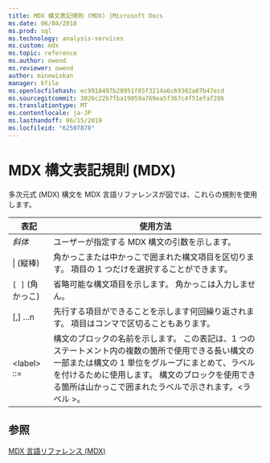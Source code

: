 ```yaml
---
title: MDX 構文表記規則 (MDX) |Microsoft Docs
ms.date: 06/04/2018
ms.prod: sql
ms.technology: analysis-services
ms.custom: mdx
ms.topic: reference
ms.author: owend
ms.reviewer: owend
author: minewiskan
manager: kfile
ms.openlocfilehash: ec9918497b28951f85f3214a6c69302a87b47ecd
ms.sourcegitcommit: 3026c22b7fba19059a769ea5f367c4f51efaf286
ms.translationtype: MT
ms.contentlocale: ja-JP
ms.lasthandoff: 06/15/2019
ms.locfileid: "62507878"
---
```

# <a name="mdx-syntax-conventions-mdx"></a>MDX 構文表記規則 (MDX)


  多次元式 (MDX) 構文を MDX 言語リファレンスが図では、これらの規則を使用します。  
  
|表記|使用方法|  
|----------------|-----------|  
|*斜体*|ユーザーが指定する MDX 構文の引数を示します。|  
|&#124; (縦棒)|角かっこまたは中かっこで囲まれた構文項目を区切ります。 項目の 1 つだけを選択することができます。|  
|`[ ]` (角かっこ)|省略可能な構文項目を示します。 角かっこは入力しません。|  
|[,] ...n|先行する項目ができることを示します何回繰り返されます。 項目はコンマで区切ることもあります。|  
|\<label> ::=|構文のブロックの名前を示します。 この表記は、1 つのステートメント内の複数の箇所で使用できる長い構文の一部または構文の 1 単位をグループにまとめて、ラベルを付けるために使用します。 構文のブロックを使用できる箇所は山かっこで囲まれたラベルで示されます。\<ラベル >。|  
  
## <a name="see-also"></a>参照  
 [MDX 言語リファレンス &#40;MDX&#41;](../mdx/mdx-language-reference-mdx.md)  
  
  

